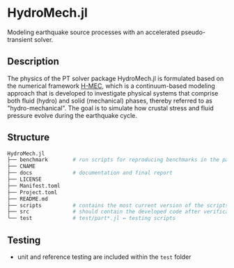 # HydroMech.jl

Modeling earthquake source processes with an accelerated pseudo-transient solver.

## Description

The physics of the PT solver package HydroMech.jl is formulated based on the numerical framework [H-MEC](https://www.sciencedirect.com/science/article/pii/S0040195122003109), which is a continuum-based modeling approach that is developed to investigate physical systems that comprise both fluid (hydro) and solid (mechanical) phases, thereby referred to as "hydro-mechanical". The goal is to simulate how crustal stress and fluid pressure evolve during the earthquake cycle.


## Structure

```bash
HydroMech.jl
├── benchmark        # run scripts for reproducing benchmarks in the paper
├── CNAME
├── docs             # documentation and final report
├── LICENSE
├── Manifest.toml
├── Project.toml
├── README.md
├── scripts          # contains the most current version of the scripts in development
├── src              # should contain the developed code after verification of the correctness
└── test             # test/part*.jl ↔ testing scripts
```


## Testing

- unit and reference testing are included within the `test` folder


